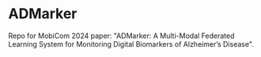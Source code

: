 # ADMarker
Repo for MobiCom 2024 paper: "ADMarker: A Multi-Modal Federated Learning System for Monitoring Digital Biomarkers of Alzheimer’s Disease".
